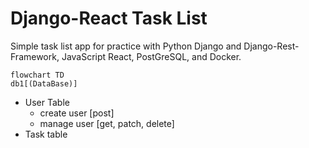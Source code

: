 # Django-React Task List

Simple task list app for practice with Python Django and Django-Rest-Framework, JavaScript React, PostGreSQL, and Docker. 

```mermaid
flowchart TD
db1[(DataBase)]
```
- User Table
    - create user [post]
    - manage user [get, patch, delete]
- Task table
